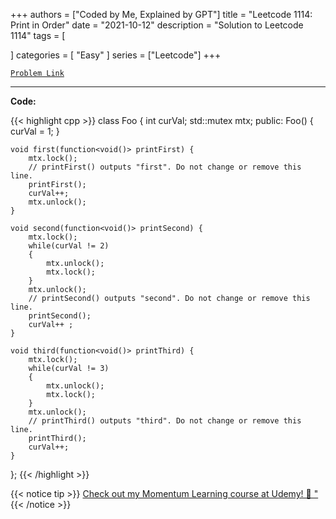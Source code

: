 
+++
authors = ["Coded by Me, Explained by GPT"]
title = "Leetcode 1114: Print in Order"
date = "2021-10-12"
description = "Solution to Leetcode 1114"
tags = [
    
]
categories = [
    "Easy"
]
series = ["Leetcode"]
+++



[`Problem Link`](https://leetcode.com/problems/print-in-order/description/)

---

**Code:**

{{< highlight cpp >}}
class Foo {
    int curVal;
    std::mutex mtx;
public:
    Foo() {
        curVal = 1;
    }

    void first(function<void()> printFirst) {
        mtx.lock();
        // printFirst() outputs "first". Do not change or remove this line.
        printFirst();
        curVal++;
        mtx.unlock();
    }

    void second(function<void()> printSecond) {
        mtx.lock();
        while(curVal != 2)
        {
            mtx.unlock();
            mtx.lock();
        }
        mtx.unlock();
        // printSecond() outputs "second". Do not change or remove this line.
        printSecond();
        curVal++ ;       
    }

    void third(function<void()> printThird) {
        mtx.lock();
        while(curVal != 3)
        {
            mtx.unlock();
            mtx.lock();
        }
        mtx.unlock();
        // printThird() outputs "third". Do not change or remove this line.
        printThird();
        curVal++;
    }
};
{{< /highlight >}}



{{< notice tip >}}
[Check out my Momentum Learning course at Udemy! 🚀 "](https://www.udemy.com/course/blind-75-the-data-structures-and-algorithms-essentials/)
{{< /notice >}}

